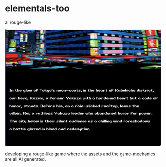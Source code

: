 # elementals-too
ai rouge-like

![image](cutscene.png)

developing a rouge-like game where the assets and the game-mechanics are all AI generated. 

